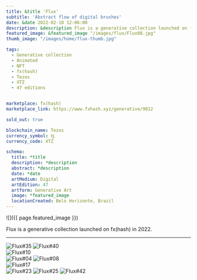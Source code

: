 ```yaml
---
title: &title 'Flux'
subtitle: 'Abstract flow of digital brushes'
date: &date 2022-02-10 12:06:00
description: &description Flux is a generative collection launched on fx(hash) in 2022. 
featured_image: &featured_image "/images/flux/Flux08.jpg"
thumb_image: "/images/home/flux-thumb.jpg"

tags:
  - Generative collection
  - Animated
  - NFT
  - fx(hash)
  - Tezos
  - XTZ
  - 47 editions


marketplace: fx(hash)
marketplace_link: https://www.fxhash.xyz/generative/9012

sold_out: true

blockchain_name: Tezos
currency_symbol: ꜩ
currency_code: XTZ

schema:
  title: *title
  description: *description
  abstract: *description
  date: *date
  artMedium: Digital
  artEdition: 47
  artform: Generative Art
  image: *featured_image
  locationCreated: Belo Horizonte, Brazil
---
```


![]({{ page.featured_image }})


Flux is a generative collection launched on fx(hash) in 2022. 

---

<div class="gallery" data-columns="2">
	<img src="/images/flux/Flux35.jpg" title="Flux#35" alt="Flux#35">
	<img src="/images/flux/Flux40.jpg" title="Flux#40" alt="Flux#40">
</div>

<img src="/images/flux/Flux10.jpg" title="Flux#10" alt="Flux#10">

<div class="gallery" data-columns="2">
	<img src="/images/flux/Flux04.jpg" title="Flux#04" alt="Flux#04">
	<img src="/images/flux/Flux08.jpg" title="Flux#08" alt="Flux#08">
</div>

<img src="/images/flux/Flux17.jpg" title="Flux#17" alt="Flux#17">

<div class="gallery" data-columns="3">
	<img src="/images/flux/Flux23.jpg" title="Flux#23" alt="Flux#23">
	<img src="/images/flux/Flux25.jpg" title="Flux#25" alt="Flux#25">
	<img src="/images/flux/Flux42.jpg" title="Flux#42" alt="Flux#42">
</div>
